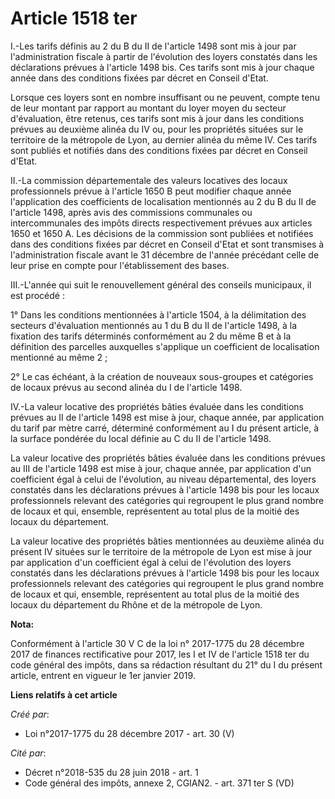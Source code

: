 # Article 1518 ter

I.-Les tarifs définis au 2 du B du II de l'article 1498 sont mis à jour par l'administration fiscale à partir de l'évolution
des loyers constatés dans les déclarations prévues à l'article 1498 bis. Ces tarifs sont mis à jour chaque année dans des
conditions fixées par décret en Conseil d'Etat.

Lorsque ces loyers sont en nombre insuffisant ou ne peuvent, compte tenu de leur montant par rapport au montant du loyer
moyen du secteur d'évaluation, être retenus, ces tarifs sont mis à jour dans les conditions prévues au deuxième alinéa du IV
ou, pour les propriétés situées sur le territoire de la métropole de Lyon, au dernier alinéa du même IV. Ces tarifs sont
publiés et notifiés dans des conditions fixées par décret en Conseil d'Etat.

II.-La commission départementale des valeurs locatives des locaux professionnels prévue à l'article 1650 B peut modifier
chaque année l'application des coefficients de localisation mentionnés au 2 du B du II de l'article 1498, après avis des
commissions communales ou intercommunales des impôts directs respectivement prévues aux articles 1650 et 1650 A. Les
décisions de la commission sont publiées et notifiées dans des conditions fixées par décret en Conseil d'Etat et sont
transmises à l'administration fiscale avant le 31 décembre de l'année précédant celle de leur prise en compte pour
l'établissement des bases.

III.-L'année qui suit le renouvellement général des conseils municipaux, il est procédé :

1° Dans les conditions mentionnées à l'article 1504, à la délimitation des secteurs d'évaluation mentionnés au 1 du B du II
de l'article 1498, à la fixation des tarifs déterminés conformément au 2 du même B et à la définition des parcelles
auxquelles s'applique un coefficient de localisation mentionné au même 2 ;

2° Le cas échéant, à la création de nouveaux sous-groupes et catégories de locaux prévus au second alinéa du I de l'article
1498.

IV.-La valeur locative des propriétés bâties évaluée dans les conditions prévues au II de l'article 1498 est mise à jour,
chaque année, par application du tarif par mètre carré, déterminé conformément au I du présent article, à la surface pondérée
du local définie au C du II de l'article 1498.

La valeur locative des propriétés bâties évaluée dans les conditions prévues au III de l'article 1498 est mise à jour, chaque
année, par application d'un coefficient égal à celui de l'évolution, au niveau départemental, des loyers constatés dans les
déclarations prévues à l'article 1498 bis pour les locaux professionnels relevant des catégories qui regroupent le plus grand
nombre de locaux et qui, ensemble, représentent au total plus de la moitié des locaux du département.

La valeur locative des propriétés bâties mentionnées au deuxième alinéa du présent IV situées sur le territoire de la
métropole de Lyon est mise à jour par application d'un coefficient égal à celui de l'évolution des loyers constatés dans les
déclarations prévues à l'article 1498 bis pour les locaux professionnels relevant des catégories qui regroupent le plus grand
nombre de locaux et qui, ensemble, représentent au total plus de la moitié des locaux du département du Rhône et de la
métropole de Lyon.

**Nota:**

Conformément à l'article 30 V C de la loi n° 2017-1775 du 28 décembre 2017 de finances rectificative pour 2017, les I et IV
de l'article 1518 ter du code général des impôts, dans sa rédaction résultant du 21° du I du présent article, entrent en
vigueur le 1er janvier 2019.

**Liens relatifs à cet article**

_Créé par_:

  - Loi n°2017-1775 du 28 décembre 2017 - art. 30 (V)

_Cité par_:

  - Décret n°2018-535 du 28 juin 2018 - art. 1
  - Code général des impôts, annexe 2, CGIAN2. - art. 371 ter S (VD)
